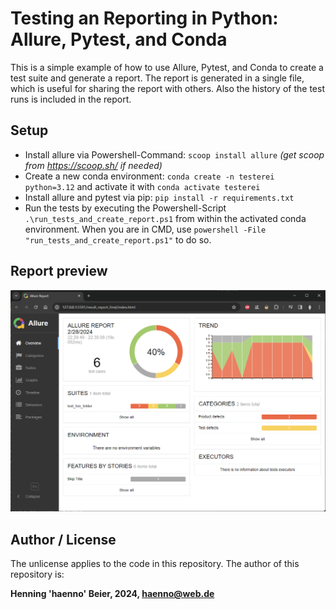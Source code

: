 # Testing an Reporting in Python: Allure, Pytest, and Conda

This is a simple example of how to use Allure, Pytest, and Conda to create a test suite and generate a report.
The report is generated in a single file, which is useful for sharing the report with others. Also the history of the test runs is included in the report.

## Setup

- Install allure via Powershell-Command: ``scoop install allure`` *(get scoop from <https://scoop.sh/> if needed)*
- Create a new conda environment: ``conda create -n testerei python=3.12`` and activate it with ``conda activate testerei``
- Install allure and pytest via pip: ``pip install -r requirements.txt``
- Run the tests by executing the Powershell-Script ``.\run_tests_and_create_report.ps1`` from within the activated conda environment. When you are in CMD, use ``powershell -File "run_tests_and_create_report.ps1"`` to do so.

## Report preview

![Report preview](./README_report_preview.png)

## Author / License

The unlicense applies to the code in this repository. The author of this repository is:

**Henning 'haenno' Beier, 2024, <haenno@web.de>**
